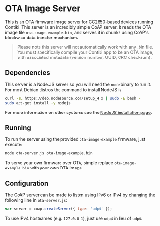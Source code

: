 # OTA Image Server
This is an OTA firmware image server for CC2650-based devices running Contiki.  This server is an incredibly simple CoAP server.  It reads the OTA image file `ota-image-example.bin`, and serves it in chunks using CoAP's blockwise data transfer mechanism.

>  Please note this server will not automatically work with any .bin file.  You must specifically compile your Contiki app to be an OTA image, with associated metadata (version number, UUID, CRC checksum).

## Dependencies
This server is a Node.JS server so you will need the `node` binary to run it.  For most Debian distros the command to install NodeJS is

```bash
curl -sL https://deb.nodesource.com/setup_4.x | sudo -E bash -
sudo apt-get install -y nodejs
```

For more information on other systems see the [NodeJS installation page](https://nodejs.org/en/download/package-manager/).

## Running
To run the server using the provided `ota-image-example` firmware, just execute:

```bash
node ota-server.js ota-image-example.bin
```

To serve your own firmware over OTA, simple replace `ota-image-example.bin` with your own OTA image.

## Configuration
The CoAP server can be made to listen using IPv6 or IPv4 by changing the following line in `ota-server.js`:

```js
var server = coap.createServer({ type: 'udp6' });
```

To use IPv4 hostnames (e.g. `127.0.0.1`), just use `udp4` in lieu of `udp6`.
